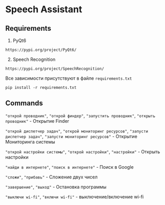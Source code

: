 # Speech Assistant

## Requirements

1. PyQt6

`https://pypi.org/project/PyQt6/`

2. Speech Recognition

`https://pypi.org/project/SpeechRecognition/`

Все зависимости присутствуют в файле `requirements.txt`

`pip install -r requirements.txt`

## Commands

`"открой проводник"`, `"открой финдер"`, `"запустить проводник"`, `"открыть проводник"` - Открытие Finder <br/>

`"открой диспетчер задач"`, `"открой мониторинг ресурсов"`, `"запусти диспетчер задач"`, `"запусти мониторинг ресурсов"` - Открытие Мониторинга системы <br/>

`"открой настройки системы"`, `"открой настройки"`, `"настройки"` - Открыть настройки <br/>

`"найди в интернете"`, `"поиск в интернете"` - Поиск в Google <br/>

`"сложи"`, `"прибавь"` - Сложение двух чисел <br/>

`"завершение"`, `"выход"` - Остановка программы <br/>

`"выключи wi-fi"`, `"включи wi-fi"` - выключение/включение wi-fi <br/>
